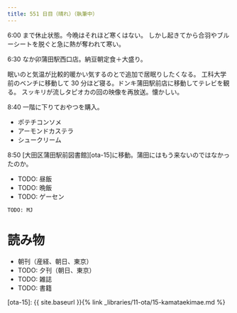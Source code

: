 ```yaml
---
title: 551 日目（晴れ）（執筆中）
---
```


6:00 まで休止状態。今晩はそれほど寒くはない。
しかし起きてから合羽やブルーシートを脱ぐと急に熱が奪われて寒い。

6:30 なか卯蒲田駅西口店。納豆朝定食＋大盛り。

眠いのと気温が比較的暖かい気するのとで追加で居眠りしたくなる。
工科大学前のベンチに移動して 30 分ほど寝る。ドンキ蒲田駅前店に移動してテレビを観る。
スッキリが流しタピオカの回の映像を再放送。懐かしい。

8:40 一階に下りておやつを購入。
* ポテチコンソメ
* アーモンドカステラ
* シュークリーム

8:50 [大田区蒲田駅前図書館][ota-15]に移動。蒲田にはもう来ないのではなかったのか。

* TODO: 昼飯
* TODO: 晩飯
* TODO: ゲーセン

```text
TODO: MJ
```

# 読み物

* 朝刊（産経、朝日、東京）
* TODO: 夕刊（朝日、東京）
* TODO: 雑誌
* TODO: 書籍


[ota-15]: {{ site.baseurl }}{% link _libraries/11-ota/15-kamataekimae.md %}

